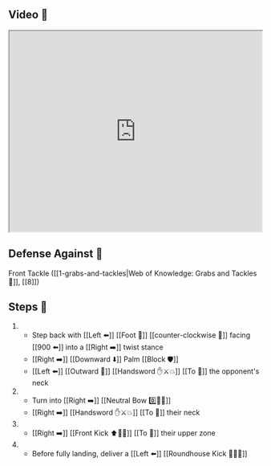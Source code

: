 ## Video 🎥

<iframe src="https://www.youtube.com/embed/YHISUH8MuqU" width="100%" height="400"></iframe>

## Defense Against 🤺

Front Tackle ([[1-grabs-and-tackles|Web of Knowledge: Grabs and Tackles 🤝]], [[8]])

## Steps 👣

1. - Step back with [[Left ⬅️]] [[Foot 🦶]] [[counter-clockwise 🔄]] facing [[900 ⬅️]] into a [[Right ➡️]] twist stance 
    - [[Right ➡️]] [[Downward ⬇️]] Palm [[Block 🛡️]] 
    - [[Left ⬅️]] [[Outward 🔼]] [[Handsword ✋⚔️💥]] [[To 🎯]] the opponent's neck
2. - Turn into [[Right ➡️]] [[Neutral Bow 0️⃣🧍‍♂️]] 
    - [[Right ➡️]] [[Handsword ✋⚔️💥]] [[To 🎯]] their neck
3. - [[Right ➡️]] [[Front Kick ⬆️🦶💥]] [[To 🎯]] their upper zone
4. - Before fully landing, deliver a [[Left ⬅️]] [[Roundhouse Kick 🔄🦶💥]]
